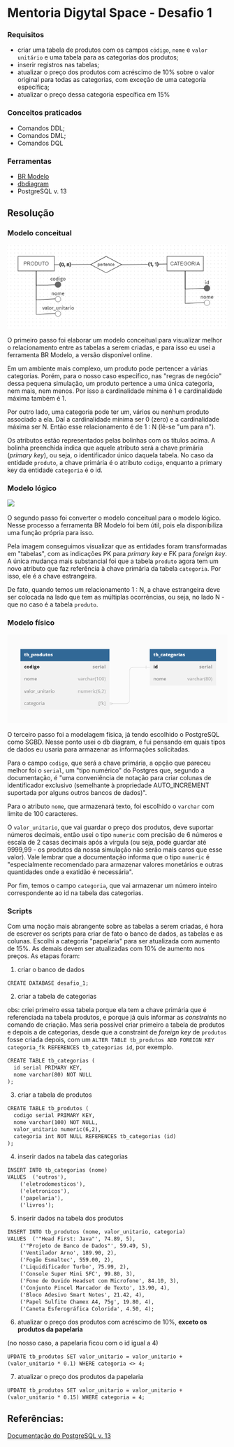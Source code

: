# Mentoria Digytal Space - Desafio 1

### Requisitos
* criar uma tabela de produtos com os campos `código`, `nome` e `valor unitário` e uma tabela para as categorias dos produtos; 
* inserir registros nas tabelas;
* atualizar o preço dos produtos com acréscimo de 10% sobre o valor original para todas as categorias, com exceção de uma categoria específica;
* atualizar o preço dessa categoria específica em 15%

### Conceitos praticados
* Comandos DDL;
* Comandos DML;
* Comandos DQL

### Ferramentas
* <a href="https://www.brmodeloweb.com/lang/pt-br/index.html">BR Modelo</a>
* <a href="https://dbdiagram.io">dbdiagram</a>
* PostgreSQL v. 13

## Resolução

### Modelo conceitual
<img src="https://github.com/alonso-estevam/desafio_1/blob/main/public/desafio1_modelo_conceitual.png" />

O primeiro passo foi elaborar um modelo conceitual para visualizar melhor o relacionamento entre as tabelas a serem criadas, e para isso eu usei a ferramenta BR Modelo, a versão disponível online. 

Em um ambiente mais complexo, um produto pode pertencer a várias categorias. Porém, para o nosso caso específico, nas "regras de negócio" dessa pequena simulação, um produto pertence a uma única categoria, nem mais, nem menos. Por isso a cardinalidade mínima é 1 e cardinalidade máxima também é 1. 

Por outro lado, uma categoria pode ter um, vários ou nenhum produto associado a ela. Daí a cardinalidade mínima ser 0 (zero) e a cardinalidade máxima ser N. Então esse relacionamento é de 1 : N (lê-se "um para n").

Os atributos estão representados pelas bolinhas com os títulos acima. A bolinha preenchida indica que aquele atributo será a chave primária (*primary key*), ou seja, o identificador único daquela tabela. No caso da entidade `produto`, a chave primária é o atributo `codigo`, enquanto a primary key da entidade `categoria` é o id.

### Modelo lógico
<img src="https://github.com/alonso-estevam/desafio_1/blob/main/public/desafio1_modelo_lógico.png" />

O segundo passo foi converter o modelo conceitual para o modelo lógico. Nesse processo a ferramenta BR Modelo foi bem útil, pois ela disponibiliza uma função própria para isso. 

Pela imagem conseguimos visualizar que as entidades foram transformadas em "tabelas", com as indicações PK para *primary key* e FK para *foreign key*. A única mudança mais substancial foi que a tabela `produto` agora tem um novo atributo que faz referência à chave primária da tabela `categoria`. Por isso, ele é a chave estrangeira. 

De fato, quando temos um relacionamento 1 : N, a chave estrangeira deve ser colocada na lado que tem as múltiplas ocorrências, ou seja, no lado N - que no caso é a tabela `produto`.

### Modelo físico
<img src="https://github.com/alonso-estevam/desafio_1/blob/main/public/desafio1_modelo_fisico.png" />

O terceiro passo foi a modelagem física, já tendo escolhido o PostgreSQL como SGBD. Nesse ponto usei o db diagram, e fui pensando em quais tipos de dados eu usaria para armazenar as informações solicitadas.

Para o campo `codigo`, que será a chave primária, a opção que pareceu melhor foi o `serial`, um "tipo numérico" do Postgres que, segundo a documentação, é "uma conveniência de notação para criar colunas de identificador exclusivo (semelhante à propriedade AUTO_INCREMENT suportada por alguns outros bancos de dados)".

Para o atributo `nome`, que armazenará texto, foi escolhido o `varchar` com limite de 100 caracteres. 

O `valor_unitario`, que vai guardar o preço dos produtos, deve suportar números decimais, então usei o tipo `numeric` com precisão de 6 números e escala de 2 casas decimais após a vírgula (ou seja, pode guardar até 9999,99 - os produtos da nossa simulação não serão mais caros que esse valor). Vale lembrar que a documentação informa que o tipo `numeric` é "especialmente recomendado para armazenar valores monetários e outras quantidades onde a exatidão é necessária".

Por fim, temos o campo `categoria`, que vai armazenar um número inteiro correspondente ao id na tabela das categorias.

### Scripts
Com uma noção mais abrangente sobre as tabelas a serem criadas, é hora de escrever os scripts para criar de fato o banco de dados, as tabelas e as colunas. 
Escolhi a categoria "papelaria" para ser atualizada com aumento de 15%. As demais devem ser atualizadas com 10% de aumento nos preços. As etapas foram:

1. criar o banco de dados
```
CREATE DATABASE desafio_1;
```

2. criar a tabela de categorias 

obs: criei primeiro essa tabela porque ela tem a chave primária que é referenciada na tabela produtos, e porque já quis informar as *constraints* no comando de criação. Mas seria possível criar primeiro a tabela de produtos e depois a de categorias, desde que a constraint de *foreign key* de `produtos` fosse criada depois, com um  `ALTER TABLE tb_produtos ADD FOREIGN KEY categoria_fk REFERENCES tb_categorias id`, por exemplo.
```
CREATE TABLE tb_categorias (
  id serial PRIMARY KEY,
  nome varchar(80) NOT NULL
);
``` 

3. criar a tabela de produtos
```
CREATE TABLE tb_produtos (
  codigo serial PRIMARY KEY,
  nome varchar(100) NOT NULL,
  valor_unitario numeric(6,2),
  categoria int NOT NULL REFERENCES tb_categorias (id)
);
```

4. inserir dados na tabela das categorias
```
INSERT INTO tb_categorias (nome)
VALUES	('outros'),
	('eletrodomesticos'),
	('eletronicos'),
	('papelaria'),
	('livros');
```

5. inserir dados na tabela dos produtos
```
INSERT INTO tb_produtos (nome, valor_unitario, categoria)
VALUES	('"Head First: Java"', 74.89, 5),
	('"Projeto de Banco de Dados"', 59.49, 5),
	('Ventilador Arno', 189.90, 2),
	('Fogão Esmaltec', 559.00, 2),
	('Liquidificador Turbo', 75.99, 2),
	('Console Super Mini SFC', 99.80, 3),
	('Fone de Ouvido Headset com Microfone', 84.10, 3),
	('Conjunto Pincel Marcador de Texto', 13.90, 4),
	('Bloco Adesivo Smart Notes', 21.42, 4),
	('Papel Sulfite Chamex A4, 75g', 19.80, 4),
	('Caneta Esferográfica Colorida', 4.50, 4);
```

6. atualizar o preço dos produtos com acréscimo de 10%, **exceto os produtos da papelaria**

(no nosso caso, a papelaria ficou com o id igual a 4)
```
UPDATE tb_produtos SET valor_unitario = valor_unitario + (valor_unitario * 0.1) WHERE categoria <> 4;
```

7. atualizar o preço dos produtos da papelaria
```
UPDATE tb_produtos SET valor_unitario = valor_unitario + (valor_unitario * 0.15) WHERE categoria = 4;
```

## Referências:
<a href="https://www.postgresql.org/docs/13/index.html" >Documentação do PostgreSQL v. 13</a>
